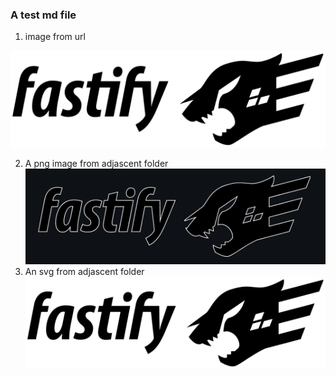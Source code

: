 
### A test md file

1. image from url
<div align="center"> <a href="https://fastify.io/">
    <img
      src="https://github.com/fastify/graphics/raw/HEAD/fastify-landscape-outlined.svg"
      width="650"
      height="auto"
    />
  </a>
</div>

2. A png image from adjascent folder
![image info](./images/sc.png)
3. An svg from adjascent folder
![image info](./images/img.svg)
